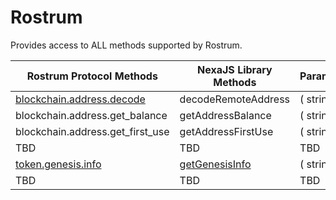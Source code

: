 # Rostrum

Provides access to ALL methods supported by Rostrum.

| Rostrum Protocol Methods | NexaJS Library Methods | Parameters |
|---|---|---|
| [blockchain.address.decode](https://bitcoinunlimited.gitlab.io/rostrum/protocol/methods/#blockchainaddressdecode) | decodeRemoteAddress | ( string ) |
| blockchain.address.get_balance | getAddressBalance | ( string ) |
| blockchain.address.get_first_use | getAddressFirstUse | ( string ) |
| TBD | TBD | TBD |
| [token.genesis.info](https://bitcoinunlimited.gitlab.io/rostrum/protocol/methods/#tokengenesisinfo) | [getGenesisInfo](/packages/Rostrum/index.js) | ( string ) |
| TBD | TBD | TBD |

